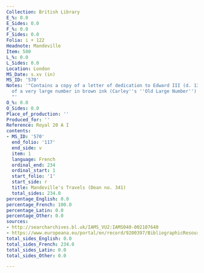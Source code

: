 ```yaml
---
Collection: British Library
E_%: 0.0
E_Sides: 0.0
F_%: 0.0
F_Sides: 0.0
Folia: i + 122
Headnote: Mandeville
Item: 580
L_%: 0.0
L_Sides: 0.0
Location: London
MS_Date: s.xv (in)
MS_ID: '570'
Notes: '"Contains a copy of a letter of dedication to Edward III (d. 1377). ?Shelfmark
  of a very large number in brown ink (Carley''s ''Old Large Number'') 59 (f. i).
  "'
O_%: 0.0
O_Sides: 0.0
Place_of_production: ''
Produced_for: ''
Reference: Royal 20 A I
contents:
- MS_ID: '570'
  end_folio: '117'
  end_side: v
  item: 1
  language: French
  ordinal_end: 234
  ordinal_start: 1
  start_folio: '1'
  start_side: r
  title: Mandeville's Travels (Dean no. 341)
  total_sides: 234.0
percentage_English: 0.0
percentage_French: 100.0
percentage_Latin: 0.0
percentage_Other: 0.0
sources:
- http://searcharchives.bl.uk/IAMS_VU2:IAMS040-002107640
- https://www.europeana.eu/portal/en/record/9200397/BibliographicResource_3000126277706.html
total_sides_English: 0.0
total_sides_French: 234.0
total_sides_Latin: 0.0
total_sides_Other: 0.0

---
```

